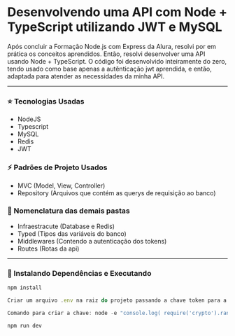 # Desenvolvendo uma API com Node + TypeScript utilizando JWT e MySQL

Após concluir a Formação Node.js com Express da Alura, resolvi por em prática os conceitos aprendidos. Então, resolvi desenvolver uma API usando Node + TypeScript. O código foi desenvolvido inteiramente do zero, tendo usado como base apenas a autênticação jwt aprendida, e então, adaptada para atender as necessidades da minha API.

------------


### ⭐️ Tecnologias Usadas
- NodeJS
- Typescript
- MySQL
- Redis
- JWT

### ⚡️ Padrões de Projeto Usados
- MVC (Model, View, Controller)
- Repository (Arquivos que contém as querys de requisição ao banco)

### 📌 Nomenclatura das demais pastas
- Infraestracute (Database e Redis)
- Typed (Tipos das variáveis do banco)
- Middlewares (Contendo a autenticação dos tokens)
- Routes (Rotas da api)

------------

### 🚀 Instalando Dependências e Executando
```javascript
npm install
```
```javascript
Criar um arquivo .env na raiz do projeto passando a chave token para a seguinte variável: CHAVE_JWT=" "
```
```javascript
Comando para criar a chave: node -e "console.log( require('crypto').randomBytes(256).toString('base64'))"
```
```javascript
npm run dev
```
